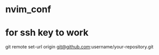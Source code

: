 # nvim_conf

# for ssh key to work

git remote set-url origin git@github.com:username/your-repository.git

